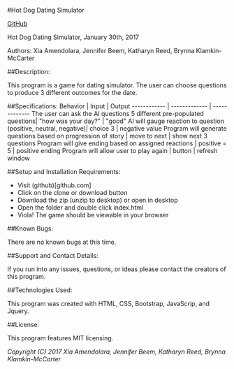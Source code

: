 #Hot Dog Dating Simulator

[GitHub](http://github.com)

Hot Dog Dating Simulator, January 30th, 2017

Authors: Xia Amendolara, Jennifer Beem, Katharyn Reed, Brynna Klamkin-McCarter

##Description:

This program is a game for dating simulator. The user can choose questions to produce 3 different outcomes for the date.


##Specifications:
Behavior | Input | Output
------------ | ------------- | -------------
The user can ask the AI questions 5 different pre-populated questions| "how was your day?" | "good"
AI will gauge reaction to question (positive, neutral, negative)| choice 3 | negative value
Program will generate questions based on progression of story | move to next | show next 3 questions
Program will give ending based on assigned reactions | positive = 5 | positive ending
Program will allow user to play again | button | refresh window


##Setup and Installation Requirements:

* Visit (github)[github.com]
* Click on the clone or download button
* Download the zip (unzip to desktop) or open in desktop
* Open the folder and double click index.html
* Viola! The game should be viewable in your browser

##Known Bugs:

There are no known bugs at this time.

##Support and Contact Details:

If you run into any issues, questions, or ideas please contact the creators of this program.

##Technologies Used:

This program was created with HTML, CSS, Bootstrap, JavaScrip, and Jquery.

##License:

This program features MIT licensing.

*Copyright (C) 2017 Xia Amendolara, Jennifer Beem, Katharyn Reed, Brynna Klamkin-McCarter*
